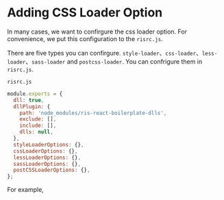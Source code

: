 # Adding CSS Loader Option
In many cases, we want to confirgure the css loader option. For convenience, we put this configuration to the `risrc.js`.

There are five types you can confirgure. `style-loader`、`css-loader`、`less-loader`、`sass-loader` and `postcss-loader`. You can confrigure them in `risrc.js`.

`risrc.js`

```js
module.exports = {
  dll: true,
  dllPlugin: {
    path: 'node_modules/ris-react-boilerplate-dlls',
    exclude: [],
    include: [],
    dlls: null,
  },
  styleLoaderOptions: {},
  cssLoaderOptions: {},
  lessLoaderOptions: {},
  sassLoaderOptions: {},
  postCSSLoaderOptions: {},
};
```

For example, 